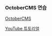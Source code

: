 
### OctoberCMS 연습  

[OctoberCMS](https://octobercms.com/)  

[YouTube 튜토리얼](https://www.youtube.com/playlist?list=PLUBR53Dw-Ef-X-_A1KLy41r2QArCBy4rM)

